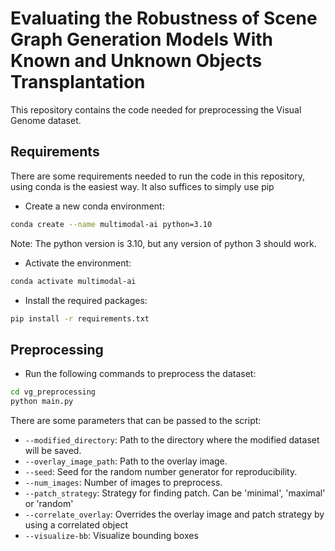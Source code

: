 # Evaluating the Robustness of Scene Graph Generation Models With Known and Unknown Objects Transplantation

This repository contains the code needed for preprocessing the Visual Genome dataset.

## Requirements
There are some requirements needed to run the code in this repository, using conda is the easiest way.
It also suffices to simply use pip
- Create a new conda environment:
```bash
conda create --name multimodal-ai python=3.10
``` 
Note: The python version is 3.10, but any version of python 3 should work.
- Activate the environment:
```bash
conda activate multimodal-ai
```
- Install the required packages:
```bash
pip install -r requirements.txt
```

## Preprocessing

- Run the following commands to preprocess the dataset:
```bash
cd vg_preprocessing
python main.py
```
There are some parameters that can be passed to the script:
- `--modified_directory`: Path to the directory where the modified dataset will be saved.
- `--overlay_image_path`: Path to the overlay image.
- `--seed`: Seed for the random number generator for reproducibility.
- `--num_images`: Number of images to preprocess.
- `--patch_strategy`: Strategy for finding patch. Can be 'minimal', 'maximal' or 'random'
- `--correlate_overlay`: Overrides the overlay image and patch strategy by using a correlated object
- `--visualize-bb`: Visualize bounding boxes